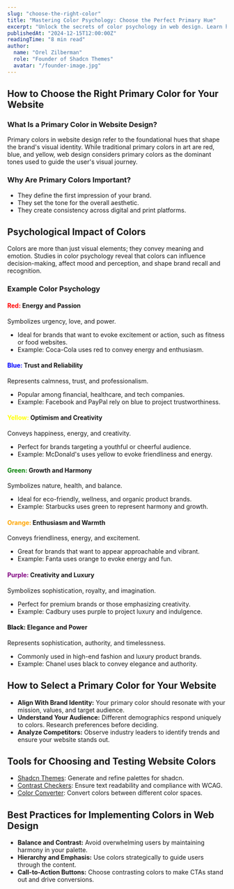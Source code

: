 ```yaml
---
slug: "choose-the-right-color"
title: "Mastering Color Psychology: Choose the Perfect Primary Hue"
excerpt: "Unlock the secrets of color psychology in web design. Learn how to select the ideal primary color to enhance user engagement and brand perception."
publishedAt: "2024-12-15T12:00:00Z"
readingTime: "8 min read"
author:
  name: "Orel Zilberman"
  role: "Founder of Shadcn Themes"
  avatar: "/founder-image.jpg"
---
```


## How to Choose the Right Primary Color for Your Website

### What Is a Primary Color in Website Design?

Primary colors in website design refer to the foundational hues that shape the brand's visual identity. While traditional primary colors in art are red, blue, and yellow, web design considers primary colors as the dominant tones used to guide the user's visual journey.

### Why Are Primary Colors Important?

- They define the first impression of your brand.
- They set the tone for the overall aesthetic.
- They create consistency across digital and print platforms.

## Psychological Impact of Colors

Colors are more than just visual elements; they convey meaning and emotion. Studies in color psychology reveal that colors can influence decision-making, affect mood and perception, and shape brand recall and recognition.

### Example Color Psychology

#### <span style="color: red;">Red:</span> Energy and Passion
Symbolizes urgency, love, and power.
- Ideal for brands that want to evoke excitement or action, such as fitness or food websites.
- Example: Coca-Cola uses red to convey energy and enthusiasm.

#### <span style="color: blue;">Blue:</span> Trust and Reliability
Represents calmness, trust, and professionalism.
- Popular among financial, healthcare, and tech companies.
- Example: Facebook and PayPal rely on blue to project trustworthiness.

#### <span style="color: yellow;">Yellow:</span> Optimism and Creativity
Conveys happiness, energy, and creativity.
- Perfect for brands targeting a youthful or cheerful audience.
- Example: McDonald's uses yellow to evoke friendliness and energy.

#### <span style="color: green;">Green:</span> Growth and Harmony
Symbolizes nature, health, and balance.
- Ideal for eco-friendly, wellness, and organic product brands.
- Example: Starbucks uses green to represent harmony and growth.

#### <span style="color: orange;">Orange:</span> Enthusiasm and Warmth
Conveys friendliness, energy, and excitement.
- Great for brands that want to appear approachable and vibrant.
- Example: Fanta uses orange to evoke energy and fun.

#### <span style="color: purple;">Purple:</span> Creativity and Luxury
Symbolizes sophistication, royalty, and imagination.
- Perfect for premium brands or those emphasizing creativity.
- Example: Cadbury uses purple to project luxury and indulgence.

#### <span style="color: black;">Black:</span> Elegance and Power
Represents sophistication, authority, and timelessness.
- Commonly used in high-end fashion and luxury product brands.
- Example: Chanel uses black to convey elegance and authority.

## How to Select a Primary Color for Your Website

- **Align With Brand Identity:** Your primary color should resonate with your mission, values, and target audience.
- **Understand Your Audience:** Different demographics respond uniquely to colors. Research preferences before deciding.
- **Analyze Competitors:** Observe industry leaders to identify trends and ensure your website stands out.

## Tools for Choosing and Testing Website Colors

- [Shadcn Themes](https://www.shadcn.studio/): Generate and refine palettes for shadcn.
- <a href="https://www.shadcn.studio/resources/tools/contrast-checker" target="_blank">Contrast Checkers</a>: Ensure text readability and compliance with WCAG.
- <a href="https://www.shadcn.studio/resources/tools/color-converter" target="_blank">Color Converter</a>: Convert colors between different color spaces.


## Best Practices for Implementing Colors in Web Design

- **Balance and Contrast:** Avoid overwhelming users by maintaining harmony in your palette.
- **Hierarchy and Emphasis:** Use colors strategically to guide users through the content.
- **Call-to-Action Buttons:** Choose contrasting colors to make CTAs stand out and drive conversions.
